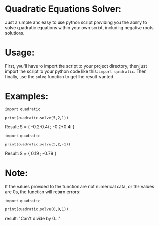 # Quadratic Equations Solver:


Just a simple and easy to use python script providing you the ability to solve quadratic equations within your own script, including negative roots solutions.



# Usage:

First, you'll have to import the script to your project directory, then just import the script to your python code like this: ```import quadratic```. 
Then finally, use the ```solve``` function to get the result wanted.

# Examples:

```
import quadratic

print(quadratic.solve(5,2,1))
```
Result: S = { -0.2-0.4i ; -0.2+0.4i }

```
import quadratic

print(quadratic.solve(5,2,-1))
```

Result: S = { 0.19 ; -0.79 }

# Note:
If the values provided to the function are not numerical data, or the values are 0s, the function will return errors:

```
import quadratic

print(quadratic.solve(0,0,1))
```
result: "Can't divide by 0..."
